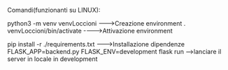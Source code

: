 Comandi(funzionanti su LINUX):

python3 -m venv venvLoccioni  --->Creazione environment
. venvLoccioni/bin/activate  ---->Attivazione environment

pip install -r ./requirements.txt   --->Installazione dipendenze
FLASK_APP=backend.py FLASK_ENV=development flask run  -->lanciare il server in locale in development
